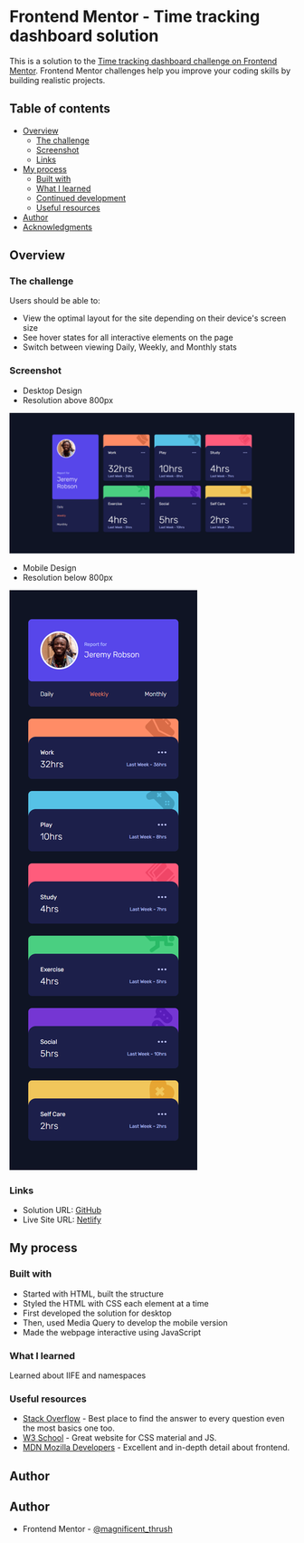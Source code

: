 # Frontend Mentor - Time tracking dashboard solution

This is a solution to the [Time tracking dashboard challenge on Frontend Mentor](https://www.frontendmentor.io/challenges/time-tracking-dashboard-UIQ7167Jw). Frontend Mentor challenges help you improve your coding skills by building realistic projects. 

## Table of contents

- [Overview](#overview)
  - [The challenge](#the-challenge)
  - [Screenshot](#screenshot)
  - [Links](#links)
- [My process](#my-process)
  - [Built with](#built-with)
  - [What I learned](#what-i-learned)
  - [Continued development](#continued-development)
  - [Useful resources](#useful-resources)
- [Author](#author)
- [Acknowledgments](#acknowledgments)

## Overview

### The challenge

Users should be able to:

- View the optimal layout for the site depending on their device's screen size
- See hover states for all interactive elements on the page
- Switch between viewing Daily, Weekly, and Monthly stats


### Screenshot

- Desktop Design
- Resolution above 800px 

![](./screenshots/desktop-design.png)


- Mobile Design
- Resolution below 800px 

![](./screenshots/mobile-design.png)

### Links

- Solution URL: [GitHub](https://github.com/nefariooo/time-tracking-dashboard.git)
- Live Site URL: [Netlify](https://your-live-site-url.com)

## My process

### Built with

- Started with HTML, built the structure
- Styled the HTML with CSS each element at a time
- First developed the solution for desktop
- Then, used Media Query to develop the mobile version
- Made the webpage interactive using JavaScript


### What I learned

Learned about IIFE and namespaces


### Useful resources

- [Stack Overflow](https://stackoverflow.com/questions) - Best place to find the answer to every question even the  most basics one too.
- [W3 School](https://www.w3schools.com/css/default.asp) - Great website for CSS material and JS.
- [MDN Mozilla Developers](https://developer.mozilla.org/en-US/docs/Web/JavaScript) - Excellent and in-depth detail about frontend.

## Author

## Author

- Frontend Mentor - [@magnificent_thrush](https://www.frontendmentor.io/profile/magnificentthrush)
